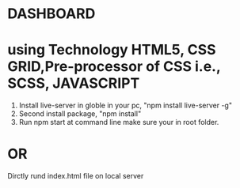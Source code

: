 # DASHBOARD 

# using Technology HTML5, CSS GRID,Pre-processor of CSS i.e., SCSS, JAVASCRIPT

1. Install live-server in globle in your pc, "npm install live-server -g"
2. Second install package, "npm install"
3. Run npm start at command line make sure your in root folder.

# OR

Dirctly rund index.html file on local server
